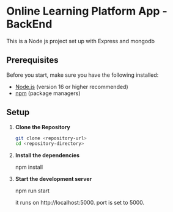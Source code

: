 # Online Learning Platform App - BackEnd

This is a Node js project set up with Express and mongodb

## Prerequisites

Before you start, make sure you have the following installed:

- [Node.js](https://nodejs.org/) (version 16 or higher recommended)
- [npm](https://www.npmjs.com/) (package managers)

## Setup

1. **Clone the Repository**

   ```bash
   git clone <repository-url>
   cd <repository-directory>

   ```

2. **Install the dependencies**

   npm install

3. **Start the development server**

   npm run start

   it runs on http://localhost:5000. port is set to 5000.

